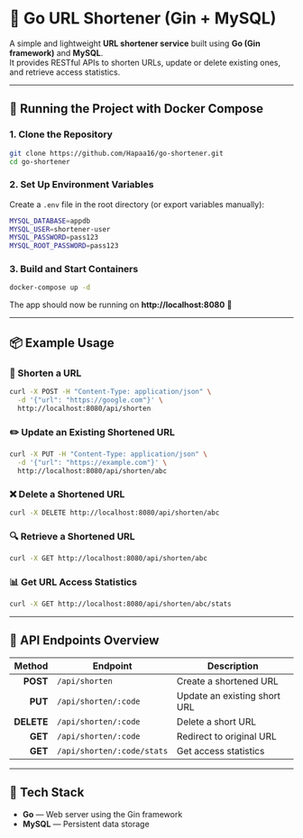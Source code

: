 # 🚀 Go URL Shortener (Gin + MySQL)

A simple and lightweight **URL shortener service** built using **Go (Gin framework)** and **MySQL**.  
It provides RESTful APIs to shorten URLs, update or delete existing ones, and retrieve access statistics.

---

## 🐳 Running the Project with Docker Compose

### 1. Clone the Repository

```bash
git clone https://github.com/Hapaa16/go-shortener.git
cd go-shortener
```

### 2. Set Up Environment Variables

Create a `.env` file in the root directory (or export variables manually):

```bash
MYSQL_DATABASE=appdb
MYSQL_USER=shortener-user
MYSQL_PASSWORD=pass123
MYSQL_ROOT_PASSWORD=pass123
```

### 3. Build and Start Containers

```bash
docker-compose up -d
```

The app should now be running on **http://localhost:8080** 🎉

---

## 📦 Example Usage

### 🔗 Shorten a URL

```bash
curl -X POST -H "Content-Type: application/json" \
  -d '{"url": "https://google.com"}' \
  http://localhost:8080/api/shorten
```

### ✏️ Update an Existing Shortened URL

```bash
curl -X PUT -H "Content-Type: application/json" \
  -d '{"url": "https://example.com"}' \
  http://localhost:8080/api/shorten/abc
```

### ❌ Delete a Shortened URL

```bash
curl -X DELETE http://localhost:8080/api/shorten/abc
```

### 🔍 Retrieve a Shortened URL

```bash
curl -X GET http://localhost:8080/api/shorten/abc
```

### 📊 Get URL Access Statistics

```bash
curl -X GET http://localhost:8080/api/shorten/abc/stats
```

---

## 🔗 API Endpoints Overview

| Method | Endpoint                        | Description                      |
|--------:|----------------------------------|----------------------------------|
| **POST**   | `/api/shorten`                  | Create a shortened URL           |
| **PUT**    | `/api/shorten/:code`            | Update an existing short URL     |
| **DELETE** | `/api/shorten/:code`            | Delete a short URL               |
| **GET**    | `/api/shorten/:code`            | Redirect to original URL            |
| **GET**    | `/api/shorten/:code/stats`      | Get access statistics            |

---

## 🧱 Tech Stack

- **Go** — Web server using the Gin framework  
- **MySQL** — Persistent data storage  



